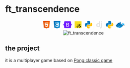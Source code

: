 # ft_transcendence
<div align="center">
	<code><img width="30" src="https://github.com/souelgha/images/blob/main/icons8-html-48.png" alt="HTML" title="HTML"/></code>
	<code><img width="30" src="https://github.com/souelgha/images/blob/main/icons8-css3-48.png" alt="CSS" title="CSS"/></code>
	<code><img width="30" src="https://github.com/souelgha/images/blob/main/icons8-bootstrap-48.png" alt="Bootstrap" title="Bootstrap"/></code>
	<code><img width="30" src="https://github.com/souelgha/images/blob/main/icons8-js-48.png" alt="JavaScript" title="JavaScript"/></code>
	<code><img width="30" src="https://github.com/souelgha/images/blob/main/icons8-python-48.png" alt="Python" title="Python"/></code>
	<code><img width="30" src="https://github.com/souelgha/images/blob/main/icons8-django-48.png" alt="Django" title="Django"/></code>
	<code><img width="30" src="https://github.com/souelgha/images/blob/main/icons8-python-48.png" alt="PostgreSQL" title="PostgreSQL"/></code>
  <code><img width="30" src="https://github.com/souelgha/images/blob/main/icons8-docker-48.png" alt="Docker" title="Docker"/></code>
 
</div>
<div align="center">
<img src="https://github.com/souelgha/42_ft_transcendance/blob/main/pong.png" alt="ft_transcendence" width="300"/>
</div>

## the project
it is a multiplayer game based on [Pong classic game](https://www.ponggame.org/)
